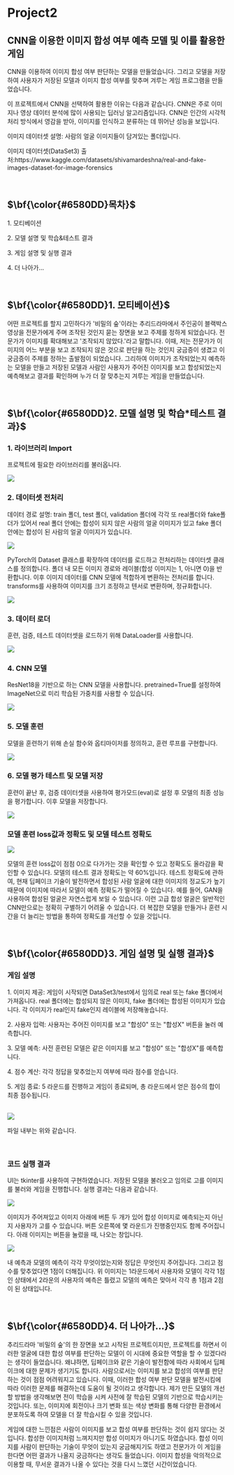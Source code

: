 # Project2
## CNN을 이용한 이미지 합성 여부 예측 모델 및 이를 활용한 게임

<p>CNN을 이용하여 이미지 합성 여부 판단하는 모델을 만들었습니다. 그리고 모델을 저장하여 사용자가 저장된 모델과 이미지 합성 여부를 맞추며 겨루는 게임 프로그램을 만들었습니다.</p>

<p>이 프로젝트에서 CNN을 선택하여 활용한 이유는 다음과 같습니다. CNN은 주로 이미지나 영상 데이터 분석에 많이 사용되는 딥러닝 알고리즘입니다. CNN은 인간의 시각적 처리 방식에서 영감을 받아, 이미지를 인식하고 분류하는 데 뛰어난 성능을 보입니다.</p>

<p>이미지 데이터셋 설명: 사람의 얼굴 이미지들이 담겨있는 폴더입니다.</p>
<p>이미지 데이터셋(DataSet3) 출처:https://www.kaggle.com/datasets/shivamardeshna/real-and-fake-images-dataset-for-image-forensics</p>
<br/>

## $\bf{\color{#6580DD}목차}$
<p>1. 모티베이션</p>
<p>2. 모델 설명 및 학습&테스트 결과</p>
<p>3. 게임 설명 및 실행 결과</p>
<p>4. 더 나아가...</p>
<br/>

## $\bf{\color{#6580DD}1. 모티베이션}$
<p>어떤 프로젝트를 할지 고민하다가 '비밀의 숲'이라는 추리드라마에서 주인공이 블랙박스 영상을 전문가에게 주며 조작된 것인지 묻는 장면을 보고 주제를 정하게 되었습니다. 전문가가 이미지를 확대해보고 '조작되지 않았다.'라고 말합니다. 이때, 저는 전문가가 이미지의 어느 부분을 보고 조작되지 않은 것으로 판단을 하는 것인지 궁금증이 생겼고 이 궁금증이 주제를 정하는 출발점이 되었습니다. 그리하여 이미지가 조작되었는지 예측하는 모델을 만들고 저장된 모델과 사람인 사용자가 주어진 이미지를 보고 합성되었는지 예측해보고 결과를 확인하며 누가 더 잘 맞추는지 겨루는 게임을 만들었습니다.</p>
<br/>

## $\bf{\color{#6580DD}2. 모델 설명 및 학습*테스트 결과}$
### 1. 라이브러리 Import
<p>프로젝트에 필요한 라이브러리를 불러옵니다.</p>
<img src="images2/6.png">
<br/>

### 2. 데이터셋 전처리
<p>데이터 경로 설명: train 폴더, test 폴더, validation 폴더에 각각 또 real폴더와 fake폴더가 있어서 real 폴더 안에는 합성이 되지 않은 사람의 얼굴 이미지가 있고 fake 폴더 안에는 합성이 된 사람의 얼굴 이미지가 있습니다.</p>
<img src="images2/2.png">
<p>PyTorch의 Dataset 클래스를 확장하여 데이터를 로드하고 전처리하는 데이터셋 클래스를 정의합니다. 폴더 내 모든 이미지 경로와 레이블(합성 이미지는 1, 아니면 0)을 반환합니다. 이후 이미지 데이터를 CNN 모델에 적합하게 변환하는 전처리를 합니다. transforms를 사용하여 이미지를 크기 조정하고 텐서로 변환하며, 정규화합니다.</p>
<img src="images2/7.png">
<br/>
   
### 3. 데이터 로더
<p>훈련, 검증, 테스트 데이터셋을 로드하기 위해 DataLoader를 사용합니다.</p>
<img src="images2/8.png">
<br/>

### 4. CNN 모델
<p>ResNet18을 기반으로 하는 CNN 모델을 사용합니다. pretrained=True를 설정하여 ImageNet으로 미리 학습된 가중치를 사용할 수 있습니다.</p>
<img src="images2/9.png">
<br/>

### 5. 모델 훈련
<p>모델을 훈련하기 위해 손실 함수와 옵티마이저를 정의하고, 훈련 루프를 구현합니다.</p>
<img src="images2/10.png">
<br/>

###  6. 모델 평가 테스트 및 모델 저장
<p>훈련이 끝난 후, 검증 데이터셋을 사용하여 평가모드(eval)로 설정 후 모델의 최종 성능을 평가합니다. 이후 모델을 저장합니다.</p>
<img src="images2/11.png">
<br/>

###  모델 훈련 loss값과 정확도 및 모델 테스트 정확도
<img src="images2/1.png">
<p>모델의 훈련 loss값이 점점 0으로 다가가는 것을 확인할 수 있고 정확도도 올라감을 확인할 수 있습니다. 모델의 테스트 결과 정확도는 약 60%입니다. 테스트 정확도에 관하여, 현재 딥페이크 기술이 발전하면서 합성된 사람 얼굴에 대한 이미지의 정교도가 높기 때문에 이미지에 따라서 모델이 예측 정확도가 떨어질 수 있습니다. 예를 들어, GAN을 사용하여 합성된 얼굴은 자연스럽게 보일 수 있습니다. 이런 고급 합성 얼굴은 일반적인 CNN만으로는 정확히 구별하기 어려울 수 있습니다. 더 복잡한 모델을 만들거나 훈련 시간을 더 늘리는 방법을 통하여 정확도를 개선할 수 있을 것입니다.</p>
<br/>


## $\bf{\color{#6580DD}3. 게임 설명 및 실행 결과}$
###  게임 설명
<p>1. 이미지 제공: 게임이 시작되면 DataSet3/test에서 임의로 real 또는 fake 폴더에서 가져옵니다. real 폴더에는 합성되지 않은 이미지, fake 폴더에는 합성된 이미지가 있습니다. 각 이미지가 real인지 fake인지 레이블에 저장해놓습니다.</p>
<p>2. 사용자 입력: 사용자는 주어진 이미지를 보고 "합성0" 또는 "합성X" 버튼을 눌러 예측합니다.</p>
<p>3. 모델 예측: 사전 훈련된 모델은 같은 이미지를 보고 "합성0" 또는 "합성X"를 예측합니다.</p>
<p>4. 점수 계산: 각각 정답을 맟추었는지 여부에 따라 점수를 얻습니다.</p>
<p>5. 게임 종료: 5 라운드를 진행하고 게임이 종료되며, 총 라운드에서 얻은 점수의 합이 최종 점수됩니다.</p>
<br/>

<img src="images2/3.png">
<p>파일 내부는 위와 같습니다.</p>
<br/>

###  코드 실행 결과
<p>UI는 tkinter를 사용하여 구현하였습니다. 저장된 모델을 불러오고 임의로 고를 이미지를 불러와 게임을 진행합니다. 실행 결과는 다음과 같습니다.</p>
<img src="images2/4.png">
<p>이미지가 주어져있고 이미지 아래에 버튼 두 개가 있어 합성 이미지로 예측되는지 아닌지 사용자가 고를 수 있습니다. 버튼 오른쪽에 몇 라운드가 진행중인지도 함께 주어집니다. 아래 이미지는 버튼을 눌렀을 때, 나오는 창입니다.</p>
<img src="images2/5.png">
<p>내 예측과 모델의 예측이 각각 무엇이었는지와 정답은 무엇인지 주어집니다. 그리고 점수를 맞추었다면 1점이 더해집니다. 위 이미지는 1라운드에서 사용자와 모델이 각각 1점인 상태에서 2라운의 사용자의 예측은 틀렸고 모델의 예측은 맞아서 각각 총 1점과 2점이 된 상태입니다.</p>
<br/>


## $\bf{\color{#6580DD}4. 더 나아가...}$
<p>추리드라마 '비밀의 숲'의 한 장면을 보고 시작된 프로젝트이지만, 프로젝트를 하면서 이러한 얼굴에 대한 합성 여부를 판단하는 모델이 이 시대에 중요한 역할을 할 수 있겠다라는 생각이 들었습니다. 왜냐하면, 딥페이크와 같은 기술이 발전함에 따라 사회에서 딥페이크에 대한 문제가 생기기도 합니다. 사람으로서는 이미지를 보고 합성의 여부를 판단하는 것이 점점 어려워지고 있습니다. 이때, 이러한 합성 여부 판단 모델을 발전시킴에 따라 이러한 문제를 해결하는데 도움이 될 것이라고 생각합니다. 제가 만든 모델의 개선할 방법을 생각해보면 전이 학습을 시켜 사전에 잘 학습된 모델의 기반으로 학습시키는 것입니다. 또는, 이미지에 회전이나 크기 변화 또는 색상 변화를 통해 다양한 환경에서 분포하도록 하여 모델을 더 잘 학습시킬 수 있을 것입니다.</p>
<p>게임에 대한 느낀점은 사람이 이미지를 보고 합성 여부를 판단하는 것이 쉽지 않다는 것입니다. 합성한 이미지처럼 느껴지지만 합성 이미지가 아니기도 하였습니다. 합성 이미지를 사람이 판단하는 기술이 무엇이 있는지 궁금해지기도 하였고 전문가가 이 게임을 한다면 어떤 결과가 나올지 궁금하다는 생각도 들었습니다. 이미지 합성을 악의적으로 이용할 때, 무서운 결과가 나올 수 있다는 것을 다시 느꼈던 시간이었습니다.</p>
<br/>







